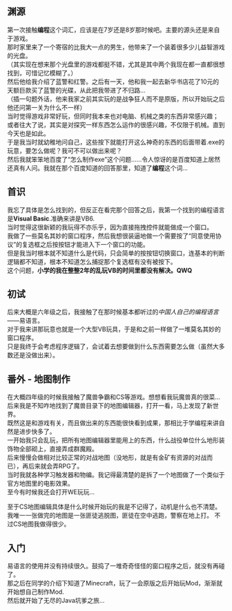 ## 渊源

第一次接触**编程**这个词汇，应该是在7岁还是8岁那时候吧。主要的源头还是来自于游戏。  
那时家里来了一个寄宿的比我大一点的男生，他带来了一个装着很多少儿益智游戏的光盘。  
（其实现在想来那个光盘里的游戏都挺不错，尤其是其中两个我现在都一直都很想找到，可惜记忆模糊了。）  
然后他给我介绍了蓝警和红警。之后有一天，他和我一起去新华书店花了10元的天额巨款买了蓝警的光碟，从此把我带进了不归路...  
（插一句题外话，他来我家之前其实玩的是战争狂人而不是原版，所以开始玩之后他还问第一关为什么不一样）  
当时觉得游戏非常好玩，但同时我本来也对电脑、机械之类的东西非常感兴趣；  
或者往大了说，其实是对探究一样东西怎么运作的很感兴趣，不仅限于机械。直到今天也是如此。  
于是我当时就幼稚地问自己，这些按下就能打开这么神奇的东西的后面带着.exe的玩意，要怎么做呢？我可不可以做出来呢？  
然后我就笨笨地百度了“怎么制作exe”这个问题……令人惊讶的是百度知道上居然还真有人问。我就在那个百度知道的回答那里，知道了**编程**这个词...

## 首识

我忘了具体是怎么找到的，但反正在看完那个回答之后，我第一个找到的编程语言是**Visual Basic**.准确来讲是VB6.  
当时觉得这很新颖的我玩得不亦乐乎，因为直接拖拽控件就能做成一个窗口。  
我做了一些莫名其妙的窗口程序，然后我想很装逼地做一个需要按了“同意使用协议”的复选框之后按按钮才能进入下一个窗口的功能。  
但是我当时根本就不知道什么是代码，只会简单的按按钮切换窗口，连基本的判断逻辑都不知道，根本不知道怎么捕捉那个复选框有没有被按下。  
这个问题，**小学的我在整整2年的乱玩VB的时间里都没有解决。QWQ**  

## 初试

后来大概是六年级之后，我接触了在那时候基本都听过的*中国人自己的编程语言*——易语言。  
对于我来讲那玩意也就是一个大型VB玩具，于是和之前一样做了一堆莫名其妙的窗口程序。  
只是我终于会考虑程序逻辑了，会试着去想要做到什么东西需要怎么做（虽然大多数还是没做出来）。

## 番外 - 地图制作

在大概四年级的时候我接触了魔兽争霸和CS等游戏。想想看我玩魔兽真的很菜...  
后来我是不知咋地找到了魔兽目录下的地图编辑器，打开一看，马上发现了新世界。  
既然这是和游戏有关，而且做出来的东西能很快看到成果，那相比于学编程来讲自然是进步快多了。  
一开始我只会乱玩，把所有地图编辑器里能用上的东西，什么战役单位什么地形装饰物全部砌上，直接弄成群魔殿。  
后来慢慢会做相对比较正常的对战地图（没地形，就是有金矿有资源的对战而已），再后来就会弄RPG了。  
当时我就各种学习触发器和物编。我记得最清楚的是拆了一个地图做了一个类似于官方地图里的电影效果。  
至今有时候我还会打开WE玩玩...  

至于CS地图编辑具体是什么时候开始玩的我是不记得了，动机是什么也不清楚。  
我唯一一张做完的地图是一张匪徒逃脱图，匪徒在空中逃跑，警察在地上打。
不过CS地图我做得很少。

## 入门

易语言的使用并没有持续很久。鼓捣了一堆奇奇怪怪的窗口程序之后，就没有再碰了。  
那之后在同学的介绍下知道了Minecraft，玩了一会原版之后开始玩Mod，渐渐就开始想自己制作Mod.  
然后就开始了无尽的Java坑爹之旅...
